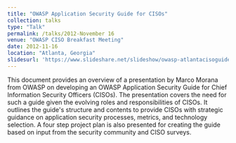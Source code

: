 ```yaml
---
title: "OWASP Application Security Guide for CISOs"
collection: talks
type: "Talk"
permalink: /talks/2012-November 16
venue: "OWASP CISO Breakfast Meeting"
date: 2012-11-16
location: "Atlanta, Georgia"
slidesurl: 'https://www.slideshare.net/slideshow/owasp-atlantacisoguidevs1/16928736'
---
```


This document provides an overview of a presentation by Marco Morana from OWASP on developing an OWASP Application Security Guide for Chief Information Security Officers (CISOs). The presentation covers the need for such a guide given the evolving roles and responsibilities of CISOs. It outlines the guide's structure and contents to provide CISOs with strategic guidance on application security processes, metrics, and technology selection. A four step project plan is also presented for creating the guide based on input from the security community and CISO surveys. 
